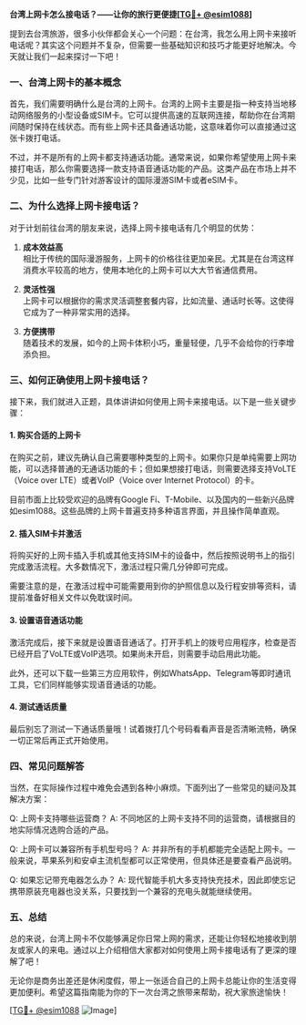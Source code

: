 **台湾上网卡怎么接电话？——让你的旅行更便捷[[TG💪+ @esim1088](https://t.me/s/esim1088)]**

提到去台湾旅游，很多小伙伴都会关心一个问题：在台湾，我怎么用上网卡来接听电话呢？其实这个问题并不复杂，但需要一些基础知识和技巧才能更好地解决。今天就让我们一起来探讨一下吧！

### 一、台湾上网卡的基本概念

首先，我们需要明确什么是台湾的上网卡。台湾的上网卡主要是指一种支持当地移动网络服务的小型设备或SIM卡。它可以提供高速的互联网连接，帮助你在台湾期间随时保持在线状态。而有些上网卡还具备通话功能，这意味着你可以直接通过这张卡拨打电话。

不过，并不是所有的上网卡都支持通话功能。通常来说，如果你希望使用上网卡来接打电话，那么你需要选择一款支持语音通话功能的产品。这类产品在市场上并不少见，比如一些专门针对游客设计的国际漫游SIM卡或者eSIM卡。

### 二、为什么选择上网卡接电话？

对于计划前往台湾的朋友来说，选择上网卡接电话有几个明显的优势：

1. **成本效益高**  
   相比于传统的国际漫游服务，上网卡的价格往往更加亲民。尤其是在台湾这样消费水平较高的地方，使用本地化的上网卡可以大大节省通信费用。

2. **灵活性强**  
   上网卡可以根据你的需求灵活调整套餐内容，比如流量、通话时长等。这使得它成为了一种非常实用的选择。

3. **方便携带**  
   随着技术的发展，如今的上网卡体积小巧，重量轻便，几乎不会给你的行李增添负担。

### 三、如何正确使用上网卡接电话？

接下来，我们就进入正题，具体讲讲如何使用上网卡来接电话。以下是一些关键步骤：

#### 1. 购买合适的上网卡
在购买之前，建议先确认自己需要哪种类型的上网卡。如果你只是单纯需要上网功能，可以选择普通的无通话功能的卡；但如果想接打电话，则需要选择支持VoLTE（Voice over LTE）或者VoIP（Voice over Internet Protocol）的卡。

目前市面上比较受欢迎的品牌有Google Fi、T-Mobile、以及国内的一些新兴品牌如esim1088。这些品牌的上网卡普遍支持多种语言界面，并且操作简单直观。

#### 2. 插入SIM卡并激活
将购买好的上网卡插入手机或其他支持SIM卡的设备中，然后按照说明书上的指引完成激活流程。大多数情况下，激活过程只需几分钟即可完成。

需要注意的是，在激活过程中可能需要用到你的护照信息以及行程安排等资料，请提前准备好相关文件以免耽误时间。

#### 3. 设置语音通话功能
激活完成后，接下来就是设置语音通话了。打开手机上的拨号应用程序，检查是否已经开启了VoLTE或VoIP选项。如果尚未开启，则需要手动启用此功能。

此外，还可以下载一些第三方应用软件，例如WhatsApp、Telegram等即时通讯工具，它们同样能够实现语音通话的功能。

#### 4. 测试通话质量
最后别忘了测试一下通话质量哦！试着拨打几个号码看看声音是否清晰流畅，确保一切正常后再正式开始使用。

### 四、常见问题解答

当然，在实际操作过程中难免会遇到各种小麻烦。下面列出了一些常见的疑问及其解决方案：

Q: 上网卡支持哪些运营商？
A: 不同地区的上网卡支持不同的运营商，请根据目的地实际情况选购合适的产品。

Q: 上网卡可以兼容所有手机型号吗？
A: 并非所有的手机都能完全适配上网卡。一般来说，苹果系列和安卓主流机型都可以正常使用，但具体还是要查看产品说明。

Q: 如果忘记带充电器怎么办？
A: 现代智能手机大多支持快充技术，因此即使忘记携带原装充电器也没关系，只要找到一个兼容的充电头就能继续使用。

### 五、总结

总的来说，台湾上网卡不仅能够满足你日常上网的需求，还能让你轻松地接收到朋友或家人的来电。通过以上介绍相信大家都对如何使用上网卡接电话有了更深的理解了吧！

无论你是商务出差还是休闲度假，带上一张适合自己的上网卡总能让你的生活变得更加便利。希望这篇指南能为你的下一次台湾之旅带来帮助，祝大家旅途愉快！

[[TG💪+ @esim1088](https://t.me/s/esim1088) ![Image](https://i.postimg.cc/4NQfJmqS/Snipaste-2025-05-13-00-14-12.png)]